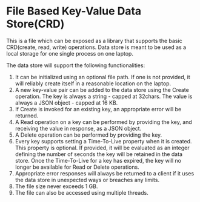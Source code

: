# File Based Key-Value Data Store(CRD)
This is a file which can be exposed as a library that supports the basic CRD(create, read, write) operations. Data store is meant to be used as a local storage for one single process on one laptop.

The data store will support the following functionalities:

1. It can be initialized using an optional file path. If one is not provided, it will reliably create itself in a reasonable location on the laptop.
2. A new key-value pair can be added to the data store using the Create operation. The key is always a string - capped at 32chars. The value is always a JSON object - capped at 16 KB.
3. If Create is invoked for an existing key, an appropriate error will be returned.
4. A Read operation on a key can be performed by providing the key, and receiving the value in response, as a JSON object.
5. A Delete operation can be performed by providing the key.
6. Every key supports setting a Time-To-Live property when it is created. This property is optional. If provided, it will be evaluated as an integer defining the number of seconds the key will be retained in the data store. Once the Time-To-Live for a key has expired, the key will no longer be available for Read or Delete operations.
7. Appropriate error responses will always be returned to a client if it uses the data store in unexpected ways or breaches any limits.
8. The file size never exceeds 1 GB.
9. The file can also be accessed using multiple threads.
